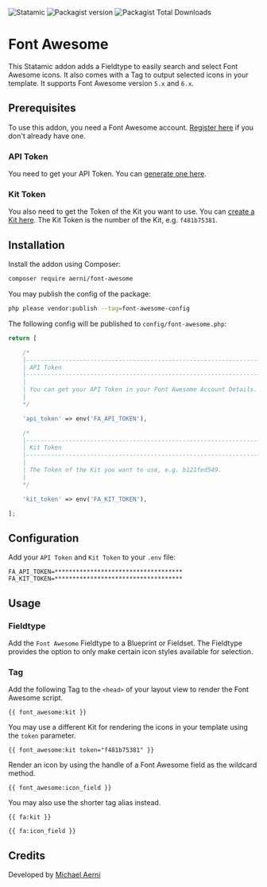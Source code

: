 ![Statamic](https://flat.badgen.net/badge/Statamic/4.0+/FF269E) ![Packagist version](https://flat.badgen.net/packagist/v/aerni/font-awesome/latest) ![Packagist Total Downloads](https://flat.badgen.net/packagist/dt/aerni/font-awesome)

# Font Awesome
This Statamic addon adds a Fieldtype to easily search and select Font Awesome icons. It also comes with a Tag to output selected icons in your template. It supports Font Awesome version `5.x` and `6.x`.

## Prerequisites
To use this addon, you need a Font Awesome account. [Register here](https://fontawesome.com/start) if you don't already have one.

### API Token
You need to get your API Token. You can [generate one here](https://fontawesome.com/account).

### Kit Token
You also need to get the Token of the Kit you want to use. You can [create a Kit here](https://fontawesome.com/kits). The Kit Token is the number of the Kit, e.g. `f481b75381`.

## Installation
Install the addon using Composer:

```bash
composer require aerni/font-awesome
```

You may publish the config of the package:

```bash
php please vendor:publish --tag=font-awesome-config
```

The following config will be published to `config/font-awesome.php`:

```php
return [

    /*
    |--------------------------------------------------------------------------
    | API Token
    |--------------------------------------------------------------------------
    |
    | You can get your API Token in your Font Awesome Account Details.
    |
    */

    'api_token' => env('FA_API_TOKEN'),

    /*
    |--------------------------------------------------------------------------
    | Kit Token
    |--------------------------------------------------------------------------
    |
    | The Token of the Kit you want to use, e.g. b121fed549.
    |
    */

    'kit_token' => env('FA_KIT_TOKEN'),

];
```

## Configuration
Add your `API Token` and `Kit Token` to your `.env` file:

```env
FA_API_TOKEN=************************************
FA_KIT_TOKEN=************************************
```

## Usage

### Fieldtype

Add the `Font Awesome` Fieldtype to a Blueprint or Fieldset. The Fieldtype provides the option to only make certain icon styles available for selection.

### Tag

Add the following Tag to the `<head>` of your layout view to render the Font Awesome script.

```antlers
{{ font_awesome:kit }}
```

You may use a different Kit for rendering the icons in your template using the `token` parameter.

```antlers
{{ font_awesome:kit token="f481b75381" }}
```

Render an icon by using the handle of a Font Awesome field as the wildcard method.

```antlers
{{ font_awesome:icon_field }}
```

You may also use the shorter tag alias instead.

```antlers
{{ fa:kit }}

{{ fa:icon_field }}
```



## Credits
Developed by [Michael Aerni](https://www.michaelaerni.ch)
